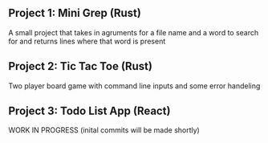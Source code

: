 Project 1: Mini Grep (Rust)
--------------------------------
A small project that takes in agruments for a file name and a word to search for and returns lines where that word is present

Project 2: Tic Tac Toe (Rust)
--------------------------------
Two player board game with command line inputs and some error handeling

Project 3: Todo List App (React)
--------------------------------
WORK IN PROGRESS (inital commits will be made shortly)
